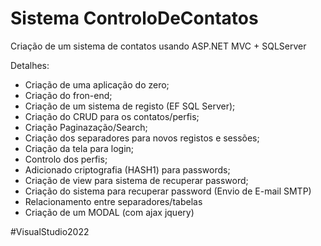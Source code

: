 # Sistema ControloDeContatos

Criação de um sistema de contatos usando ASP.NET MVC + SQLServer

Detalhes:
- Criação de uma aplicação do zero;
- Criação do fron-end;
- Criação de um sistema de registo (EF SQL Server);
- Criação do CRUD para os contatos/perfis;
- Criação Paginazação/Search;
- Criação dos separadores para novos registos e sessões;
- Criação da tela para login;
- Controlo dos perfis;
- Adicionado criptografia (HASH1) para passwords;
- Criação de view para sistema de recuperar password;
- Criação do sistema para recuperar password (Envio de E-mail SMTP)
- Relacionamento entre separadores/tabelas
- Criação de um MODAL (com ajax jquery)

#VisualStudio2022
